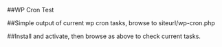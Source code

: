 ##WP Cron Test

##Simple output of current wp cron tasks, browse to siteurl/wp-cron.php


##Install and activate, then browse as above to check current tasks.
